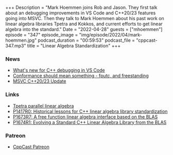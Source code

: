 +++
Description = "Mark Hoemmen joins Rob and Jason. They first talk about an debugging improvements in VS Code and C++20/23 features going into MSVC. Then they talk to Mark Hoemmen about his past work on linear algebra libraries Tpetra and Kokkos, and current efforts to get linear algebra into the standard."
Date = "2022-04-28"
guests = ["mhoemmen"]
episode = "347"
episode_image = "img/episode/2022/04/mark-hoemmen.jpg"
podcast_duration = "00:59:53"
podcast_file = "cppcast-347.mp3"
title = "Linear Algebra Standardization"
+++

### News ###

 - [What's new for C++ debugging in VS Code](https://devblogs.microsoft.com/cppblog/whats-new-for-c-debugging-in-visual-studio-code/?WT.mc_id=academic-0000-abartolo)
 - [Conformance should mean something - fputc, and freestanding](https://thephd.dev/conformance-should-mean-something-fputc-and-freestanding)
 - [MSVC C++20/23 Update](https://www.youtube.com/watch?v=DAl37n2XOwk)

### Links ###

 - [Tpetra parallel linear algebra](https://docs.trilinos.org/dev/packages/tpetra/doc/html/index.html)
 - [P1417R0: Historical lessons for C++ linear algebra library standardization](http://www.open-std.org/jtc1/sc22/wg21/docs/papers/2019/p1417r0.pdf)
 - [P1673R7: A free function linear algebra interface based on the BLAS](http://www.open-std.org/jtc1/sc22/wg21/docs/papers/2022/p1673r7.html)
 - [P1674R1: Evolving a Standard C++ Linear Algebra Library from the BLAS](http://www.open-std.org/jtc1/sc22/wg21/docs/papers/2022/p1674r1.pdf)

### Patreon ###

- [CppCast Patreon](https://www.patreon.com/CppCast)
